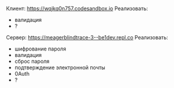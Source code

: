 Клиент: https://wqjkq0n757.codesandbox.io
Реализовать:
 - валидация
 - ?

Сервер: https://meagerblindtrace-3--be1dev.repl.co
Реализовать:
 - шифрование пароля
 - валидация
 - сброс пароля
 - подтверждение электронной почты
 - 0Auth
 - ?
